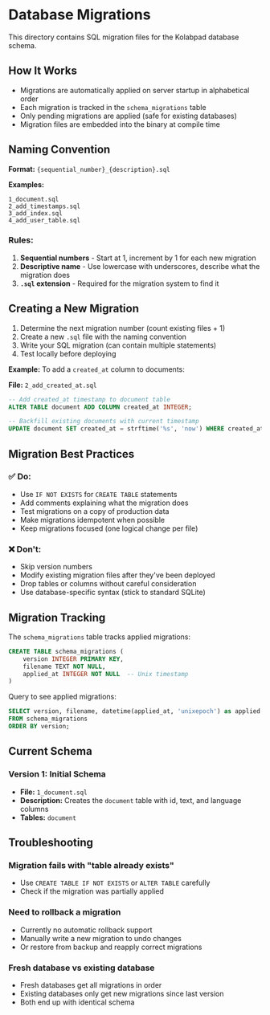# Database Migrations

This directory contains SQL migration files for the Kolabpad database schema.

## How It Works

- Migrations are automatically applied on server startup in alphabetical order
- Each migration is tracked in the `schema_migrations` table
- Only pending migrations are applied (safe for existing databases)
- Migration files are embedded into the binary at compile time

## Naming Convention

**Format:** `{sequential_number}_{description}.sql`

**Examples:**
```
1_document.sql
2_add_timestamps.sql
3_add_index.sql
4_add_user_table.sql
```

### Rules:
1. **Sequential numbers** - Start at 1, increment by 1 for each new migration
2. **Descriptive name** - Use lowercase with underscores, describe what the migration does
3. **`.sql` extension** - Required for the migration system to find it

## Creating a New Migration

1. Determine the next migration number (count existing files + 1)
2. Create a new `.sql` file with the naming convention
3. Write your SQL migration (can contain multiple statements)
4. Test locally before deploying

**Example:** To add a `created_at` column to documents:

**File:** `2_add_created_at.sql`
```sql
-- Add created_at timestamp to document table
ALTER TABLE document ADD COLUMN created_at INTEGER;

-- Backfill existing documents with current timestamp
UPDATE document SET created_at = strftime('%s', 'now') WHERE created_at IS NULL;
```

## Migration Best Practices

### ✅ Do:
- Use `IF NOT EXISTS` for `CREATE TABLE` statements
- Add comments explaining what the migration does
- Test migrations on a copy of production data
- Make migrations idempotent when possible
- Keep migrations focused (one logical change per file)

### ❌ Don't:
- Skip version numbers
- Modify existing migration files after they've been deployed
- Drop tables or columns without careful consideration
- Use database-specific syntax (stick to standard SQLite)

## Migration Tracking

The `schema_migrations` table tracks applied migrations:

```sql
CREATE TABLE schema_migrations (
    version INTEGER PRIMARY KEY,
    filename TEXT NOT NULL,
    applied_at INTEGER NOT NULL  -- Unix timestamp
)
```

Query to see applied migrations:
```sql
SELECT version, filename, datetime(applied_at, 'unixepoch') as applied
FROM schema_migrations
ORDER BY version;
```

## Current Schema

### Version 1: Initial Schema
- **File:** `1_document.sql`
- **Description:** Creates the `document` table with id, text, and language columns
- **Tables:** `document`

## Troubleshooting

### Migration fails with "table already exists"
- Use `CREATE TABLE IF NOT EXISTS` or `ALTER TABLE` carefully
- Check if the migration was partially applied

### Need to rollback a migration
- Currently no automatic rollback support
- Manually write a new migration to undo changes
- Or restore from backup and reapply correct migrations

### Fresh database vs existing database
- Fresh databases get all migrations in order
- Existing databases only get new migrations since last version
- Both end up with identical schema
